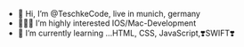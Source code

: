 - 👋 Hi, I’m @TeschkeCode, live in munich, germany
- 👨🏻‍💻 I’m highly interested IOS/Mac-Development 
- 🌱 I’m currently learning ...HTML, CSS, JavaScript,❣️SWIFT❣️


<!---
TeschkeCode/TeschkeCode is a ✨ special ✨ repository because its `README.md` (this file) appears on your GitHub profile.
You can click the Preview link to take a look at your changes.
--->
